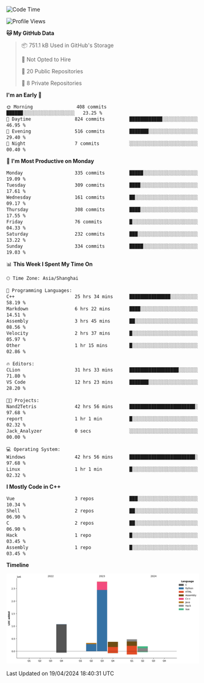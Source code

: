<!--
**Salvely/Salvely** is a ✨ _special_ ✨ repository because its `README.md` (this file) appears on your GitHub profile.

Here are some ideas to get you started:

- 🔭 I’m currently working on ...
- 🌱 I’m currently learning ...
- 👯 I’m looking to collaborate on ...
- 🤔 I’m looking for help with ...
- 💬 Ask me about ...
- 📫 How to reach me: ...
- 😄 Pronouns: ...
- ⚡ Fun fact: ...
-->

<!--START_SECTION:waka-->
![Code Time](http://img.shields.io/badge/Code%20Time-714%20hrs%2013%20mins-blue)

![Profile Views](http://img.shields.io/badge/Profile%20Views-0-blue)

**🐱 My GitHub Data** 

> 📦 751.1 kB Used in GitHub's Storage 
 > 
> 🚫 Not Opted to Hire
 > 
> 📜 20 Public Repositories 
 > 
> 🔑 8 Private Repositories 
 > 
**I'm an Early 🐤** 

```text
🌞 Morning                408 commits         ██████░░░░░░░░░░░░░░░░░░░   23.25 % 
🌆 Daytime                824 commits         ████████████░░░░░░░░░░░░░   46.95 % 
🌃 Evening                516 commits         ███████░░░░░░░░░░░░░░░░░░   29.40 % 
🌙 Night                  7 commits           ░░░░░░░░░░░░░░░░░░░░░░░░░   00.40 % 
```
📅 **I'm Most Productive on Monday** 

```text
Monday                   335 commits         █████░░░░░░░░░░░░░░░░░░░░   19.09 % 
Tuesday                  309 commits         ████░░░░░░░░░░░░░░░░░░░░░   17.61 % 
Wednesday                161 commits         ██░░░░░░░░░░░░░░░░░░░░░░░   09.17 % 
Thursday                 308 commits         ████░░░░░░░░░░░░░░░░░░░░░   17.55 % 
Friday                   76 commits          █░░░░░░░░░░░░░░░░░░░░░░░░   04.33 % 
Saturday                 232 commits         ███░░░░░░░░░░░░░░░░░░░░░░   13.22 % 
Sunday                   334 commits         █████░░░░░░░░░░░░░░░░░░░░   19.03 % 
```


📊 **This Week I Spent My Time On** 

```text
🕑︎ Time Zone: Asia/Shanghai

💬 Programming Languages: 
C++                      25 hrs 34 mins      ███████████████░░░░░░░░░░   58.19 % 
Markdown                 6 hrs 22 mins       ████░░░░░░░░░░░░░░░░░░░░░   14.51 % 
Assembly                 3 hrs 45 mins       ██░░░░░░░░░░░░░░░░░░░░░░░   08.56 % 
Velocity                 2 hrs 37 mins       █░░░░░░░░░░░░░░░░░░░░░░░░   05.97 % 
Other                    1 hr 15 mins        █░░░░░░░░░░░░░░░░░░░░░░░░   02.86 % 

🔥 Editors: 
CLion                    31 hrs 33 mins      ██████████████████░░░░░░░   71.80 % 
VS Code                  12 hrs 23 mins      ███████░░░░░░░░░░░░░░░░░░   28.20 % 

🐱‍💻 Projects: 
Nand2Tetris              42 hrs 56 mins      ████████████████████████░   97.68 % 
report                   1 hr 1 min          █░░░░░░░░░░░░░░░░░░░░░░░░   02.32 % 
Jack_Analyzer            0 secs              ░░░░░░░░░░░░░░░░░░░░░░░░░   00.00 % 

💻 Operating System: 
Windows                  42 hrs 56 mins      ████████████████████████░   97.68 % 
Linux                    1 hr 1 min          █░░░░░░░░░░░░░░░░░░░░░░░░   02.32 % 
```

**I Mostly Code in C++** 

```text
Vue                      3 repos             ███░░░░░░░░░░░░░░░░░░░░░░   10.34 % 
Shell                    2 repos             ██░░░░░░░░░░░░░░░░░░░░░░░   06.90 % 
C                        2 repos             ██░░░░░░░░░░░░░░░░░░░░░░░   06.90 % 
Hack                     1 repo              █░░░░░░░░░░░░░░░░░░░░░░░░   03.45 % 
Assembly                 1 repo              █░░░░░░░░░░░░░░░░░░░░░░░░   03.45 % 
```



**Timeline**

![Lines of Code chart](https://raw.githubusercontent.com/Salvely/Salvely/main/assets/bar_graph.png)


 Last Updated on 19/04/2024 18:40:31 UTC
<!--END_SECTION:waka-->
<!-- ### [![Typing SVG](https://readme-typing-svg.demolab.com?font=JetBrains+Mono&size=22&pause=1000&width=435&height=70&lines=Hi!+I'm+Wen+Gao.+Nice+to+see+you!)](https://git.io/typing-svg)

[![Salvely's GitHub stats](https://github-readme-stats.vercel.app/api?username=Salvely&count_private=true&show_icons=true&theme=buefy&include_all_commits=true)](https://github.com/anuraghazr/github-readme-stats)
[![Top Langs](https://github-readme-stats.vercel.app/api/top-langs/?username=Salvely)](https://github.com/anuraghazr/github-readme-stats)


![Leetcode Stats](https://leetcard.jacoblin.cool/Salvely?theme=wtf&font=Kameron&ext=activity&show_rank=true)

![](https://komarev.com/ghpvc/?username=Salvely)
-->
